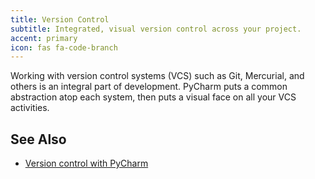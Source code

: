 ```yaml
---
title: Version Control
subtitle: Integrated, visual version control across your project.
accent: primary
icon: fas fa-code-branch
---
```


Working with version control systems (VCS) such as Git, Mercurial, and others is an integral part of development. PyCharm puts a common abstraction atop each system, then puts a visual face on all your VCS activities.

## See Also
- [Version control with PyCharm](https://www.jetbrains.com/help/pycharm/version-control-integration.html?section=Windows%20or%20Linux)
